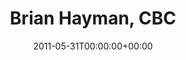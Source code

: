 ---
templateKey: event
guid: 0895de04-6eab-11ea-99c5-002590d1d1b0
date: 2011-05-31T00:00:00+00:00
eventTime: 'none'
title: Brian Hayman, CBC
artist: Brian Hayman
city: Toronto
venue: CBC
group: Tim Shia
guests: Kevin Barrett, Brandi Disterheft, Colleen Allen
---